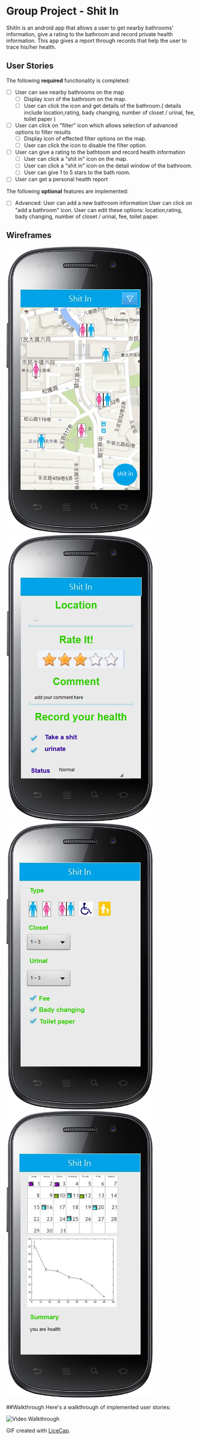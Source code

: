 # Group Project - Shit In

ShitIn is an android app that allows a user to get nearby bathrooms' information, give a rating to the bathroom and record private health information. This app gives a report through records that help the user to trace his/her health.

## User Stories

The following **required** functionality is completed:

* [ ] User can see nearby bathrooms on the map
	* [ ] Display icon of the bathroom on the map.
	* [ ] User can click the icon and get details of the bathroom.( details include location,rating, bady changing, number of closet / urinal, fee, toilet paper )
* [ ] User can click on "filter" icon which allows selection of advanced options to filter results
	* [ ] Display icon of effected filter options on the map.
	* [ ] User can click the icon to disable the filter option.
* [ ] User can give a rating to the bathtoom and record health information
	* [ ] User can click a "shit in" icon on the map.
	* [ ] User can click a "shit in" icon on the detail window of the bathroom.
	* [ ] User can give 1 to 5 stars to the bath room.	
* [ ] User can get a personal health report	
	
The following **optional** features are implemented:

* [ ] Advanced: User can add a new bathroom information
	User can click on "add a bathroom" icon.
	User can edit these options: location,rating, bady changing, number of closet / urinal, fee, toilet paper.
	
## Wireframes

<img src='https://raw.githubusercontent.com/YesGood/ShitIn/master/wireframe/MainPage.png' title='Main' width='' alt='Main' />

<img src='https://raw.githubusercontent.com/YesGood/ShitIn/master/wireframe/CheckIn.png' title='CheckIn' width='' alt='CheckIn' />

<img src='https://raw.githubusercontent.com/YesGood/ShitIn/master/wireframe/setting.png' title='Setting' width='' alt='Setting' />

<img src='https://raw.githubusercontent.com/YesGood/ShitIn/master/wireframe/report.png' title='Report' width='' alt='Report' />

##Walkthrough
Here's a walkthrough of implemented user stories:

<img src='https://github.com/YesGood/ShitIn/blob/master/ShitInV1.gif' title='Video Walkthrough' width='' alt='Video Walkthrough' />

GIF created with [LiceCap](http://www.cockos.com/licecap/).
